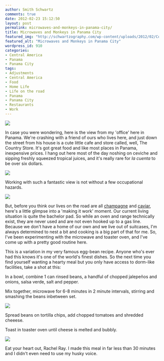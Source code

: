 ```yaml
---
author: Smith Schwartz
comments: true
date: 2012-02-23 15:12:50
layout: post
permalink: microwaves-and-monkeys-in-panama-city/
title: Microwaves and Monkeys in Panama City
featured_img: "http://schwartzography.com/wp-content/uploads/2012/02/CountryStorePanama.jpg"
featured_alt: "Microwaves and Monkeys in Panama City"
wordpress_id: 910
categories:
- Central America
- Panama
- Panama City
tags:
- Adjustments
- Central America
- Food
- Home Life
- Life on the road
- Panama
- Panama City
- Restaurants
- Work
---
```


![](http://schwartzography.com/wp-content/uploads/2012/02/Micro230212011.jpg)

In case you were wondering, here is the view from my 'office' here in Panama. We're crashing with a friend of ours who lives here, and just down the street from his house is a cute little cafe and store called, well, The Country Store. It's got great food and like most places in Panama, inexpensive prices. I hang out here most of the day noshing on ceviche and sipping freshly squeezed tropical juices, and it's really rare for _la cuenta_ to be over six dollars. 

![](http://schwartzography.com/wp-content/uploads/2012/02/Micro23021202.jpg)

Working with such a fantastic view is not without a few occupational hazards. 

![](http://schwartzography.com/wp-content/uploads/2012/02/Micro23021203.jpg)

But, before you think our lives on the road are all [champagne](http://schwartzography.com/2012/02/en-route-to-panama/) and [caviar](http://schwartzography.com/2012/02/four-hour-brunch-in-buenos-aires/), here's a little glimpse into a 'making it work' moment. Our current living situation is quite the bachelor pad. So while an oven and range technically exist, they are never used and are not even hooked up to a gas line. Because we don't have a home of our own and we live out of suitcases, I'm always determined to nest a bit and cooking is a big part of that for me. So, I've been experimenting with the microwave and toaster oven, and I've come up with a pretty good routine here. 

This is a variation in my very famous egg-bean recipe. Anyone who's ever had this knows it's one of the world's finest dishes. So the next time you find yourself wanting a hearty meal but you only have access to dorm-like facilities, take a shot at this: 

In a bowl, combine 1 can rinsed beans, a handful of chopped jalepeños and onions, salsa verde, salt and pepper.

Mix together, microwave for 6-8 minutes in 2 minute intervals, stirring and smashing the beans inbetween set. 

![](http://schwartzography.com/wp-content/uploads/2012/02/Micro23021204.jpg)

Spread beans on tortilla chips, add chopped tomatoes and shredded cheeese. 

Toast in toaster oven until cheese is melted and bubbly.

![](http://schwartzography.com/wp-content/uploads/2012/02/Micro23021205.jpg)

Eat your heart out, Rachel Ray. I made this meal in far less than 30 minutes and I didn't even need to use my husky voice. 
